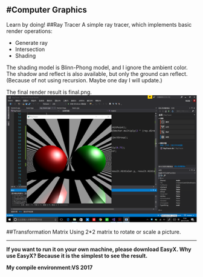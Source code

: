 #Computer Graphics
---
Learn by doing!
##Ray Tracer
A simple ray tracer, which implements basic render operations:
* Generate ray
* Intersection
* Shading

The shading model is Blinn-Phong model, and I ignore the ambient color.
The shadow and reflect is also available, but only the ground can reflect.(Because of not using recursion. Maybe one day I will update.)

The final render result is final.png.![](https://github.com/Jackmrzhou/Computer-Graphics/blob/master/final.png?raw=true)

##Transformation Matrix
Using 2*2 matrix to rotate or scale a picture.

---
**If you want to run it on your own machine, please download EasyX.
Why use EasyX? Because it is the simplest to see the result.**

**My compile environment:VS 2017**
